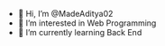 - 👋 Hi, I’m @MadeAditya02
- 👀 I’m interested in Web Programming
- 🌱 I’m currently learning Back End

<!---
MadeAditya02/MadeAditya02 is a ✨ special ✨ repository because its `README.md` (this file) appears on your GitHub profile.
You can click the Preview link to take a look at your changes.
--->
